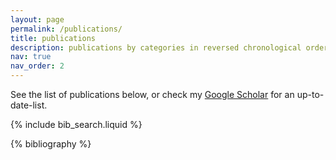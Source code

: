 ```yaml
---
layout: page
permalink: /publications/
title: publications
description: publications by categories in reversed chronological order. generated by jekyll-scholar.
nav: true
nav_order: 2
---
```


<!-- _pages/publications.md -->
See the list of publications below, or check my [Google Scholar](https://scholar.google.com/citations?user=9OQ84e8AAAAJ&hl=en) for an up-to-date-list.

<!-- Bibsearch Feature -->

{% include bib_search.liquid %}

<div class="publications">

{% bibliography %}

</div>
